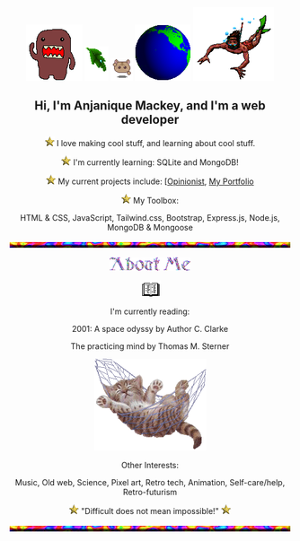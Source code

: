 <!-- ![Header](./header.gif) -->
<div align="center">
  
 ![domo](./alldo-mo.gif) ![text decoration](./leafdrop.gif) ![angel](./M.angel010.gif) ![earth](./earthspin.gif) ![angel](./manswim_bf16.gif)
  ## Hi, I'm Anjanique Mackey, and I'm a web developer
![point](./Point04.gif) I love making cool stuff, and learning about cool stuff.
  
![point](./Point04.gif) I'm currently learning: SQLite and MongoDB!
  
![point](./Point04.gif) My current projects include: \[[Opinionist]([https://github.com/Ze-Arcanist95/plant_database_group_project](https://github.com/Milkdromeda-333/rock-the-vote)), [My Portfolio]([https://github.com/Milkdromeda-333/wyld-photography-website](https://github.com/Milkdromeda-333/portfolio))
  
![point](./Point04.gif) My Toolbox: 
  
  HTML & CSS, JavaScript, Tailwind.css, Bootstrap, Express.js, Node.js, MongoDB & Mongoose
  
![hr](./cookiehr.gif)
  
  ![about me](./about.gif)
  
![book](./readbook.gif) 
  
  I'm currently reading:
  
  2001: A space odyssy by Author C. Clarke
  
  The practicing mind by Thomas M. Sterner
  
 ![cute cat in hammok](./swingham.gif) 
  
  Other Interests: 
  
  Music, Old web, Science, Pixel art, Retro tech, Animation, Self-care/help, Retro-futurism
 
 ![point](./Point04.gif) "Difficult does not mean impossible!" ![point](./Point04.gif)
  
![hr](./cookiehr.gif)
</div>
<!-- 
- [] add my favorite projects/links that i want people to checkout

-->
